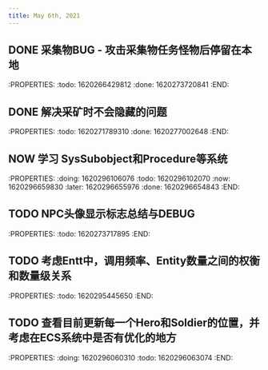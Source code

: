 ```yaml
---
title: May 6th, 2021
---
```


## DONE 采集物BUG - 攻击采集物任务怪物后停留在本地
:PROPERTIES:
:todo: 1620266429812
:done: 1620273720841
:END:
## DONE 解决采矿时不会隐藏的问题
:PROPERTIES:
:todo: 1620271789310
:done: 1620277002648
:END:
## NOW 学习 SysSubobject和Procedure等系统
:PROPERTIES:
:doing: 1620296106076
:todo: 1620296102070
:now: 1620296659830
:later: 1620296655976
:done: 1620296654843
:END:
## TODO NPC头像显示标志总结与DEBUG
:PROPERTIES:
:todo: 1620273717895
:END:
## TODO 考虑Entt中，调用频率、Entity数量之间的权衡和数量级关系
:PROPERTIES:
:todo: 1620295445650
:END:
## TODO 查看目前更新每一个Hero和Soldier的位置，并考虑在ECS系统中是否有优化的地方
:PROPERTIES:
:doing: 1620296060310
:todo: 1620296063074
:END: